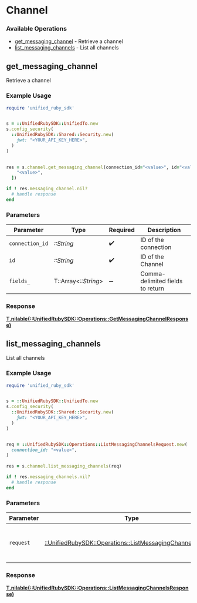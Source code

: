 # Channel


### Available Operations

* [get_messaging_channel](#get_messaging_channel) - Retrieve a channel
* [list_messaging_channels](#list_messaging_channels) - List all channels

## get_messaging_channel

Retrieve a channel

### Example Usage

```ruby
require 'unified_ruby_sdk'


s = ::UnifiedRubySDK::UnifiedTo.new
s.config_security(
  ::UnifiedRubySDK::Shared::Security.new(
    jwt: "<YOUR_API_KEY_HERE>",
  )
)

    
res = s.channel.get_messaging_channel(connection_id="<value>", id="<value>", fields_=[
    "<value>",
  ])

if ! res.messaging_channel.nil?
  # handle response
end

```

### Parameters

| Parameter                        | Type                             | Required                         | Description                      |
| -------------------------------- | -------------------------------- | -------------------------------- | -------------------------------- |
| `connection_id`                  | *::String*                       | :heavy_check_mark:               | ID of the connection             |
| `id`                             | *::String*                       | :heavy_check_mark:               | ID of the Channel                |
| `fields_`                        | T::Array<*::String*>             | :heavy_minus_sign:               | Comma-delimited fields to return |


### Response

**[T.nilable(::UnifiedRubySDK::Operations::GetMessagingChannelResponse)](../../models/operations/getmessagingchannelresponse.md)**


## list_messaging_channels

List all channels

### Example Usage

```ruby
require 'unified_ruby_sdk'


s = ::UnifiedRubySDK::UnifiedTo.new
s.config_security(
  ::UnifiedRubySDK::Shared::Security.new(
    jwt: "<YOUR_API_KEY_HERE>",
  )
)


req = ::UnifiedRubySDK::Operations::ListMessagingChannelsRequest.new(
  connection_id: "<value>",
)
    
res = s.channel.list_messaging_channels(req)

if ! res.messaging_channels.nil?
  # handle response
end

```

### Parameters

| Parameter                                                                                                             | Type                                                                                                                  | Required                                                                                                              | Description                                                                                                           |
| --------------------------------------------------------------------------------------------------------------------- | --------------------------------------------------------------------------------------------------------------------- | --------------------------------------------------------------------------------------------------------------------- | --------------------------------------------------------------------------------------------------------------------- |
| `request`                                                                                                             | [::UnifiedRubySDK::Operations::ListMessagingChannelsRequest](../../models/operations/listmessagingchannelsrequest.md) | :heavy_check_mark:                                                                                                    | The request object to use for the request.                                                                            |


### Response

**[T.nilable(::UnifiedRubySDK::Operations::ListMessagingChannelsResponse)](../../models/operations/listmessagingchannelsresponse.md)**


